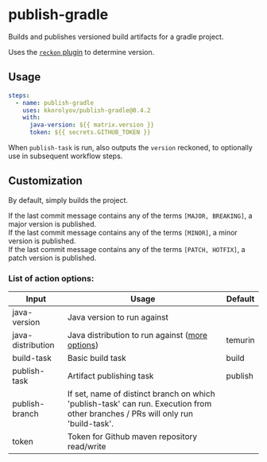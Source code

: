 # publish-gradle

Builds and publishes versioned build artifacts for a gradle project.

Uses the [`reckon` plugin](https://github.com/ajoberstar/reckon) to determine version.

## Usage

```yaml
steps:
  - name: publish-gradle
    uses: kkorolyov/publish-gradle@0.4.2
    with:
      java-version: ${{ matrix.version }}
      token: ${{ secrets.GITHUB_TOKEN }}
```

When `publish-task` is run, also outputs the `version` reckoned, to optionally use in subsequent workflow steps.

## Customization

By default, simply builds the project.

If the last commit message contains any of the terms `[MAJOR, BREAKING]`, a major version is published.  
If the last commit message contains any of the terms `[MINOR]`, a minor version is published.  
If the last commit message contains any of the terms `[PATCH, HOTFIX]`, a patch version is published.

### List of action options:

| Input             | Usage                                                                                                                            | Default |
| ----------------- | -------------------------------------------------------------------------------------------------------------------------------- | ------- |
| java-version      | Java version to run against                                                                                                      |         |
| java-distribution | Java distribution to run against ([more options](https://github.com/actions/setup-java#supported-distributions))                 | temurin |
| build-task        | Basic build task                                                                                                                 | build   |
| publish-task      | Artifact publishing task                                                                                                         | publish |
| publish-branch    | If set, name of distinct branch on which 'publish-task' can run. Execution from other branches / PRs will only run 'build-task'. |         |
| token             | Token for Github maven repository read/write                                                                                     |         |
